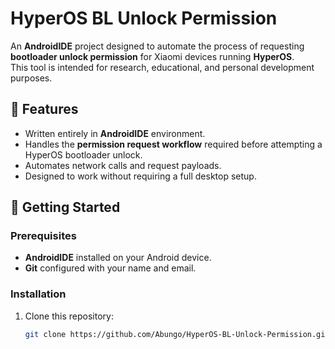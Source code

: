 # HyperOS BL Unlock Permission

An **AndroidIDE** project designed to automate the process of requesting **bootloader unlock permission** for Xiaomi devices running **HyperOS**.  
This tool is intended for research, educational, and personal development purposes.

## 📌 Features
- Written entirely in **AndroidIDE** environment.
- Handles the **permission request workflow** required before attempting a HyperOS bootloader unlock.
- Automates network calls and request payloads.
- Designed to work without requiring a full desktop setup.

## 🚀 Getting Started

### Prerequisites
- **AndroidIDE** installed on your Android device.
- **Git** configured with your name and email.

### Installation
1. Clone this repository:
   ```bash
   git clone https://github.com/Abungo/HyperOS-BL-Unlock-Permission.git
